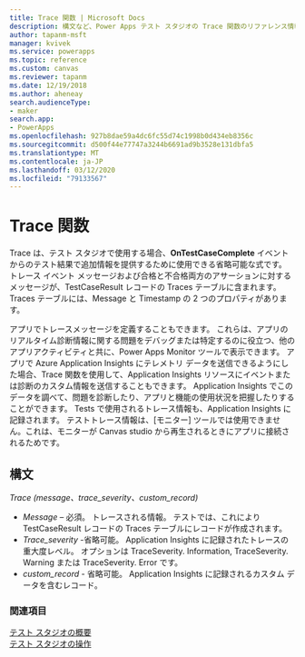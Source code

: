 ```yaml
---
title: Trace 関数 | Microsoft Docs
description: 構文など、Power Apps テスト スタジオの Trace 関数のリファレンス情報
author: tapanm-msft
manager: kvivek
ms.service: powerapps
ms.topic: reference
ms.custom: canvas
ms.reviewer: tapanm
ms.date: 12/19/2018
ms.author: aheneay
search.audienceType:
- maker
search.app:
- PowerApps
ms.openlocfilehash: 927b8dae59a4dc6fc55d74c1998b0d434eb8356c
ms.sourcegitcommit: d500f44e77747a3244b6691ad9b3528e131dbfa5
ms.translationtype: MT
ms.contentlocale: ja-JP
ms.lasthandoff: 03/12/2020
ms.locfileid: "79133567"
---
```

# <a name="trace-function"></a>Trace 関数 

Trace は、テスト スタジオで使用する場合、**OnTestCaseComplete** イベントからのテスト結果で追加情報を提供するために使用できる省略可能な式です。 トレース イベント メッセージおよび合格と不合格両方のアサーションに対するメッセージが、TestCaseResult レコードの Traces テーブルに含まれます。 Traces テーブルには、Message と Timestamp の 2 つのプロパティがあります。 

アプリでトレースメッセージを定義することもできます。 これらは、アプリのリアルタイム診断情報に関する問題をデバッグまたは特定するのに役立つ、他のアプリアクティビティと共に、Power Apps Monitor ツールで表示できます。 アプリで Azure Application Insights にテレメトリ データを送信できるようにした場合、Trace 関数を使用して、Application Insights リソースにイベントまたは診断のカスタム情報を送信することもできます。 Application Insights でこのデータを調べて、問題を診断したり、アプリと機能の使用状況を把握したりすることができます。 Tests で使用されるトレース情報も、Application Insights に記録されます。 テストトレース情報は、[モニター] ツールでは使用できません。これは、モニターが Canvas studio から再生されるときにアプリに接続されるためです。 

## <a name="syntax"></a>構文

*Trace (message、trace_severity、custom_record)*

- *Message* – 必須。 トレースされる情報。 テストでは、これにより TestCaseResult レコードの Traces テーブルにレコードが作成されます。 
- *Trace_severity* -省略可能。 Application Insights に記録されたトレースの重大度レベル。 オプションは TraceSeverity. Information, TraceSeverity. Warning または TraceSeverity. Error です。 
- *custom_record* - 省略可能。 Application Insights に記録されるカスタム データを含むレコード。 
  

### <a name="see-also"></a>関連項目

[テスト スタジオの概要](../test-studio.md) <br>
[テスト スタジオの操作](../working-with-test-studio.md)
